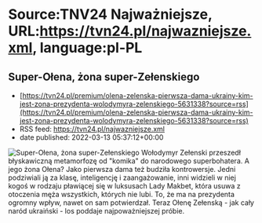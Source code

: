 # Source:TNV24 Najważniejsze, URL:https://tvn24.pl/najwazniejsze.xml, language:pl-PL

## Super-Ołena, żona super-Zełenskiego
 - [https://tvn24.pl/premium/olena-zelenska-pierwsza-dama-ukrainy-kim-jest-zona-prezydenta-wolodymyra-zelenskiego-5631338?source=rss](https://tvn24.pl/premium/olena-zelenska-pierwsza-dama-ukrainy-kim-jest-zona-prezydenta-wolodymyra-zelenskiego-5631338?source=rss)
 - RSS feed: https://tvn24.pl/najwazniejsze.xml
 - date published: 2022-03-13 05:37:12+00:00

<img alt="Super-Ołena, żona super-Zełenskiego" src="https://tvn24.pl/najnowsze/cdn-zdjecie-xv5v8j-olena-zelenska-kocham-was-kocham-ukraine-5631576/alternates/LANDSCAPE_1280" />
    Wołodymyr Zełenski przeszedł błyskawiczną metamorfozę od "komika" do narodowego superbohatera. A jego żona Ołena? Jako pierwsza dama też budziła kontrowersje. Jedni podziwiali ją za klasę, inteligencję i zaangażowanie, inni widzieli w niej kogoś w rodzaju pławiącej się w luksusach Lady Makbet, która usuwa z otoczenia męża wszystkich, których nie lubi. To, że ma na prezydenta ogromny wpływ, nawet on sam potwierdzał. Teraz Ołenę Zełenską - jak cały naród ukraiński - los poddaje najpoważniejszej próbie.


